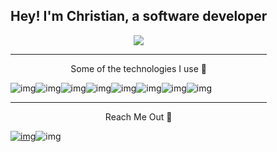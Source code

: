 
<div align="center" style="display: inline-block">
      <h2>Hey! I'm Christian, a software developer</h2>

   <a href="#"><img align="center" src="https://github-readme-stats-sigma-five.vercel.app/api/top-langs/?username=ChristianDantasCaires&theme=react&line_height=40&hide=css"/></a>
    <hr></hr>
  <p align="center">Some of the technologies I use 🤖</p>
  <div align="center" style="display: flex">
     <img align="center" alt="img" src="https://img.shields.io/badge/HTML5-E34F26?style=for-the-badge&logo=html5&logoColor=white"/>
     <img align="center" alt="img" src="https://img.shields.io/badge/CSS3-1572B6?style=for-the-badge&logo=css3&logoColor=white"/>
     <img align="center" alt="img" src="https://img.shields.io/badge/JavaScript-F7DF1E?style=for-the-badge&logo=javascript&logoColor=black"/>
     <img align="center" alt="img" src="https://img.shields.io/badge/TypeScript-007ACC?style=for-the-badge&logo=typescript&logoColor=white"/>
     <img align="center" alt="img" src="https://img.shields.io/badge/React-20232A?style=for-the-badge&logo=react&logoColor=61DAFB"/>
     <img align="center" alt="img" src="https://img.shields.io/badge/Node.js-43853D?style=for-the-badge&logo=node.js&logoColor=white"/>
     <img align="center" alt="img" src="https://img.shields.io/badge/c%23-%23239120.svg?style=for-the-badge&logo=c-sharp&logoColor=white"/>
     <img align="center" alt="img" src="https://img.shields.io/badge/.NET-5C2D91?style=for-the-badge&logo=.net&logoColor=white"/>
   </div>

   <hr></hr>
  <p align="center">Reach Me Out 🔎</p>
  <div align="center" style="display: flex">
    <a href="https://www.linkedin.com/in/christiandantascaires/" target="_blank">
               <img align="center" alt="img" src="https://img.shields.io/badge/LinkedIn-0077B5?style=for-the-badge&logo=linkedin&logoColor=white"/>
            </a>
      <img align="center" alt="img" src="https://img.shields.io/badge/Gmail-D14836?style=for-the-badge&logo=christiandc99@gmail.com&logoColor=white"/>

   </div>
   
   
</div>  
